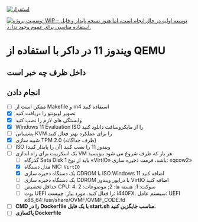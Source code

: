 [![استقرار](https://www.herokucdn.com/deploy/button.svg)](https://heroku.com/deploy)

[![وضعیت پروژه: WIP – توسعه اولیه در حال انجام است، اما هنوز نسخه پایدار و قابل استفاده مناسبی برای عموم وجود ندارد.](https://www.repostatus.org/badges/latest/wip.svg) ](https://www.repostatus.org/#wip)

# ویندوز 11 در داکر با استفاده از QEMU

## داخل ظرف چه خبر است

## انجام دادن

- [ ] ممکن است از Makefile و m4 استفاده کنید
- [x] تصویر اوبونتو را دریافت کنید
- [x] وابستگی های لازم را نصب کنید
- [x] Windows 11 Evaluation ISO را از مایکروسافت دانلود کنید
- [ ] پشتیبانی KVM را برای عملکرد بهتر فعال کنید
- [x] شبیه سازی TPM 2.0 (ظرف جداگانه)
- [ ] ISO ویندوز 11 را نصب کنید (آن را پایدار کنید)
- [ ] یک اسکریپت برای راه اندازی VM هر بار که ظرف شروع می شود بنویسید
  - [ ] گذرگاه Sata Disk 1 باید از نوع «VirtIO» باشد، فرمت ذخیره سازی: «qcow2»
  - [x] مدل دستگاه NIC: `VirtIO`
  - [x] یک دستگاه ذخیره سازی CDROM با ISO Windows 11 اضافه کنید
  - [ ] یک دستگاه ذخیره سازی CDROM با درایور ویندوز VirtIO اضافه کنید
  - [ ] حداقل تخصیص CPU: 4. سوکت: 1; هسته ها: 2; موضوعات: 2
  - [ ] بوت UEFI را فعال کنید. مورد نیاز: چیپست: i440FX. سیستم عامل: UEFI x86_64:/usr/share/OVMF/OVMF_CODE.fd
- [ ] **CMD را در Dockerfile با یک فایل start.sh مناسب جایگزین کنید.**
- [ ] **پاکسازی Dockerfile**
